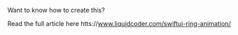 Want to know how to create this?

Read the full article here htts://www.liquidcoder.com/swiftui-ring-animation/